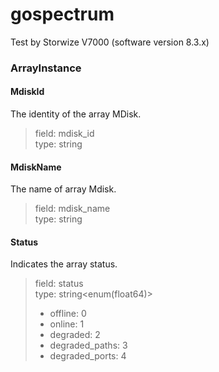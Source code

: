 # gospectrum

Test by Storwize V7000 (software version 8.3.x)

### ArrayInstance

#### MdiskId

The identity of the array MDisk.  
> field: mdisk_id  
> type: string

#### MdiskName

The name of array Mdisk.  
> field: mdisk_name  
> type: string

#### Status

 Indicates the array status.
> field: status  
> type: string<enum(float64)>
> - offline: 0
> - online: 1
> - degraded: 2
> - degraded_paths: 3
> - degraded_ports: 4
